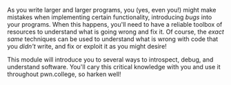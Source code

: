 As you write larger and larger programs, you (yes, even you!) might make mistakes when implementing certain functionality, introducing _bugs_ into your programs.
When this happens, you'll need to have a reliable toolbox of resources to understand what is going wrong and fix it.
Of course, the _exact same_ techniques can be used to understand what is wrong with code that you _didn't_ write, and fix or exploit it as you might desire!

This module will introduce you to several ways to introspect, debug, and understand software.
You'll cary this critical knowledge with you and use it throughout pwn.college, so harken well!

